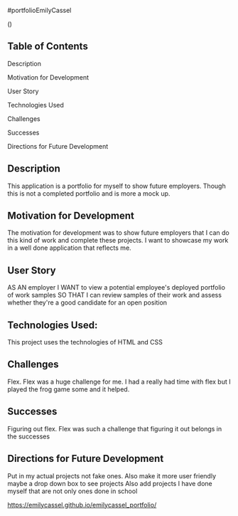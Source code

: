 #portfolioEmilyCassel


(![]())


## Table of Contents
Description

Motivation for Development

User Story

Technologies Used

Challenges

Successes

Directions for Future Development

## Description
This application is a portfolio for myself to show future employers. Though this is not a completed portfolio and is more a mock up.


## Motivation for Development
The motivation for development was to show future employers that I can do this kind of work and complete these projects. I want to showcase my work in a well done application that reflects me.

## User Story
AS AN employer
I WANT to view a potential employee's deployed portfolio of work samples
SO THAT I can review samples of their work and assess whether they're a good candidate for an open position

## Technologies Used: 
This project uses the technologies of HTML and CSS


## Challenges 
Flex. Flex was a huge challenge for me. I had a really had time with flex but I played the frog game some and it helped. 


## Successes
Figuring out flex. Flex was such a challenge that figuring it out belongs in the successes


## Directions for Future Development
Put in my actual projects not fake ones. 
Also make it more user friendly maybe a drop down box to see projects 
Also add projects I have done myself that are not only ones done in school


https://emilycassel.github.io/emilycassel_portfolio/